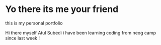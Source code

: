 # Yo there its me your friend


this is my personal portfolio


Hi there myself Atul Subedi i have been learning coding from neog camp since last week !